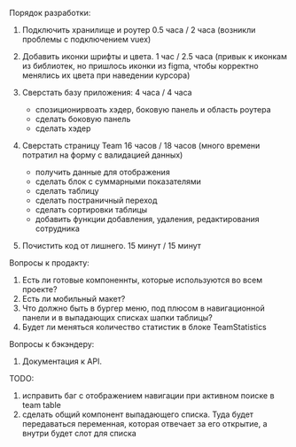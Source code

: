 Порядок разработки:
1. Подключить хранилище и роутер 0.5 часа / 2 часа (возникли проблемы с подключением vuex)

2. Добавить иконки шрифты и цвета. 1 час / 2.5 часа (привык к иконкам из библиотек, но пришлось иконки из figma, чтобы корректно менялись их цвета при наведении курсора)
   
3. Сверстать базу приложения: 4 часа / 4 часа
   - спозиционирвоать хэдер, боковую панель и область роутера
   - сделать боковую панель
   - сделать хэдер
  
4. Сверстать страницу Team 16 часов / 18 часов (много времени потратил на форму с валидацией данных)
   - получить данные для отображения
   - сделать блок с суммарными показателями
   - сделать таблицу
   - сделать постраничный переход
   - сделать сортировки таблицы
   - добавить функции добавления, удаления, редактирования сотрудника

5. Почистить код от лишнего.  15 минут / 15 минут

Вопросы к продакту:
1. Есть ли готовые компоненнты, которые используются во всем проекте?
2. Есть ли мобильный макет?
3. Что должно быть в бургер меню, под плюсом в навигационной панели и в выпадающих списках шапки таблицы?
4. Будет ли меняться количество статистик в блоке TeamStatistics

Вопросы к бэкэндеру:
1. Документация к API.
  


TODO:
1. исправить баг с отображением навигации при активном поиске в team table
2. сделать общий компонент выпадающего списка. Туда будет передаваться переменная, которая отвечает за его открытие, а внутри будет слот для списка







   

